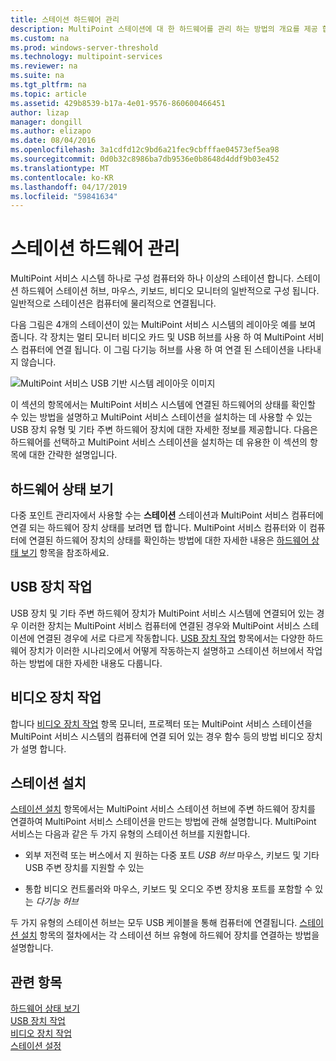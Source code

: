 ```yaml
---
title: 스테이션 하드웨어 관리
description: MultiPoint 스테이션에 대 한 하드웨어를 관리 하는 방법의 개요를 제공 합니다.
ms.custom: na
ms.prod: windows-server-threshold
ms.technology: multipoint-services
ms.reviewer: na
ms.suite: na
ms.tgt_pltfrm: na
ms.topic: article
ms.assetid: 429b8539-b17a-4e01-9576-860600466451
author: lizap
manager: dongill
ms.author: elizapo
ms.date: 08/04/2016
ms.openlocfilehash: 3a1cdfd12c9bd6a21fec9cbfffae04573ef5ea98
ms.sourcegitcommit: 0d0b32c8986ba7db9536e0b8648d4ddf9b03e452
ms.translationtype: MT
ms.contentlocale: ko-KR
ms.lasthandoff: 04/17/2019
ms.locfileid: "59841634"
---
```

# <a name="manage-station-hardware"></a>스테이션 하드웨어 관리
MultiPoint 서비스 시스템 하나로 구성 컴퓨터와 하나 이상의 스테이션 합니다. 스테이션 하드웨어 스테이션 허브, 마우스, 키보드, 비디오 모니터의 일반적으로 구성 됩니다. 일반적으로 스테이션은 컴퓨터에 물리적으로 연결됩니다.  
  
다음 그림은 4개의 스테이션이 있는 MultiPoint 서비스 시스템의 레이아웃 예를 보여 줍니다. 각 장치는 멀티 모니터 비디오 카드 및 USB 허브를 사용 하 여 MultiPoint 서비스 컴퓨터에 연결 됩니다. 이 그림 다기능 허브를 사용 하 여 연결 된 스테이션을 나타내지 않습니다.  
   
![MultiPoint 서비스 USB 기반 시스템 레이아웃 이미지](./media/WMSMultiPointServerUSBSystemLayout.gif)  
  
이 섹션의 항목에서는 MultiPoint 서비스 시스템에 연결된 하드웨어의 상태를 확인할 수 있는 방법을 설명하고 MultiPoint 서비스 스테이션을 설치하는 데 사용할 수 있는 USB 장치 유형 및 기타 주변 하드웨어 장치에 대한 자세한 정보를 제공합니다. 다음은 하드웨어를 선택하고 MultiPoint 서비스 스테이션을 설치하는 데 유용한 이 섹션의 항목에 대한 간략한 설명입니다.  
  
## <a name="view-hardware-status"></a>하드웨어 상태 보기  
다중 포인트 관리자에서 사용할 수는 **스테이션** 스테이션과 MultiPoint 서비스 컴퓨터에 연결 되는 하드웨어 장치 상태를 보려면 탭 합니다. MultiPoint 서비스 컴퓨터와 이 컴퓨터에 연결된 하드웨어 장치의 상태를 확인하는 방법에 대한 자세한 내용은 [하드웨어 상태 보기](View-Hardware-Status.md) 항목을 참조하세요.  
  
## <a name="work-with-usb-devices"></a>USB 장치 작업  
USB 장치 및 기타 주변 하드웨어 장치가 MultiPoint 서비스 시스템에 연결되어 있는 경우 이러한 장치는 MultiPoint 서비스 컴퓨터에 연결된 경우와 MultiPoint 서비스 스테이션에 연결된 경우에 서로 다르게 작동합니다. [USB 장치 작업](Work-with-USB-Devices.md) 항목에서는 다양한 하드웨어 장치가 이러한 시나리오에서 어떻게 작동하는지 설명하고 스테이션 허브에서 작업하는 방법에 대한 자세한 내용도 다룹니다.  
  
## <a name="work-with-video-devices"></a>비디오 장치 작업  
합니다 [비디오 장치 작업](Work-with-Video-Devices.md) 항목 모니터, 프로젝터 또는 MultiPoint 서비스 스테이션을 MultiPoint 서비스 시스템의 컴퓨터에 연결 되어 있는 경우 함수 등의 방법 비디오 장치가 설명 합니다.  
  
## <a name="set-up-a-station"></a>스테이션 설치  
[스테이션 설치](Set-Up-a-Station.md) 항목에서는 MultiPoint 서비스 스테이션 허브에 주변 하드웨어 장치를 연결하여 MultiPoint 서비스 스테이션을 만드는 방법에 관해 설명합니다. MultiPoint 서비스는 다음과 같은 두 가지 유형의 스테이션 허브를 지원합니다.  
  
-   외부 저전력 또는 버스에서 지 원하는 다중 포트 *USB 허브* 마우스, 키보드 및 기타 USB 주변 장치를 지원할 수 있는  
  
-   통합 비디오 컨트롤러와 마우스, 키보드 및 오디오 주변 장치용 포트를 포함할 수 있는 *다기능 허브*  
  
두 가지 유형의 스테이션 허브는 모두 USB 케이블을 통해 컴퓨터에 연결됩니다. [스테이션 설치](Set-Up-a-Station.md) 항목의 절차에서는 각 스테이션 허브 유형에 하드웨어 장치를 연결하는 방법을 설명합니다.  
  
## <a name="see-also"></a>관련 항목  
[하드웨어 상태 보기](View-Hardware-Status.md)  
[USB 장치 작업](Work-with-USB-Devices.md)  
[비디오 장치 작업](Work-with-Video-Devices.md)  
[스테이션 설정](Set-Up-a-Station.md)